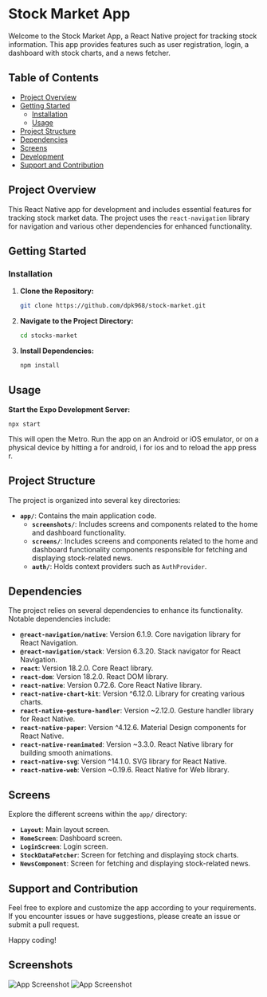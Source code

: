 # Stock Market App

Welcome to the Stock Market App, a React Native project for tracking stock information. This app provides features such as user registration, login, a dashboard with stock charts, and a news fetcher.

## Table of Contents
- [Project Overview](#project-overview)
- [Getting Started](#getting-started)
  - [Installation](#installation)
  - [Usage](#usage)
- [Project Structure](#project-structure)
- [Dependencies](#dependencies)
- [Screens](#screens)
- [Development](#development)
- [Support and Contribution](#support-and-contribution)

## Project Overview

This React Native app for development and includes essential features for tracking stock market data. The project uses the `react-navigation` library for navigation and various other dependencies for enhanced functionality.

## Getting Started

### Installation

1. **Clone the Repository:**
   ```bash
   git clone https://github.com/dpk968/stock-market.git

2. **Navigate to the Project Directory:**

   ```bash
   cd stocks-market

3. **Install Dependencies:**

   ```bash
   npm install

## Usage

   **Start the Expo Development Server:**

    npx start

This will open the Metro. Run the app on an Android or iOS emulator, or on a physical device by hitting a for android, i for ios and to reload the app press r.


## Project Structure

The project is organized into several key directories:

- **`app/`**: Contains the main application code.
  - **`screenshots/`**: Includes screens and components related to the home and dashboard functionality.
  - **`screens/`**: Includes screens and components related to the home and dashboard functionality components responsible for fetching and displaying stock-related news.
  - **`auth/`**: Holds context providers such as `AuthProvider`.

## Dependencies

The project relies on several dependencies to enhance its functionality. Notable dependencies include:

- **`@react-navigation/native`**: Version 6.1.9. Core navigation library for React Navigation.
- **`@react-navigation/stack`**: Version 6.3.20. Stack navigator for React Navigation.
- **`react`**: Version 18.2.0. Core React library.
- **`react-dom`**: Version 18.2.0. React DOM library.
- **`react-native`**: Version 0.72.6. Core React Native library.
- **`react-native-chart-kit`**: Version ^6.12.0. Library for creating various charts.
- **`react-native-gesture-handler`**: Version ~2.12.0. Gesture handler library for React Native.
- **`react-native-paper`**: Version ^4.12.6. Material Design components for React Native.
- **`react-native-reanimated`**: Version ~3.3.0. React Native library for building smooth animations.
- **`react-native-svg`**: Version ^14.1.0. SVG library for React Native.
- **`react-native-web`**: Version ~0.19.6. React Native for Web library.

## Screens

Explore the different screens within the `app/` directory:

- **`Layout`**: Main layout screen.
- **`HomeScreen`**: Dashboard screen.
- **`LoginScreen`**: Login screen.
- **`StockDataFetcher`**: Screen for fetching and displaying stock charts.
- **`NewsComponent`**: Screen for fetching and displaying stock-related news.


## Support and Contribution

Feel free to explore and customize the app according to your requirements. If you encounter issues or have suggestions, please create an issue or submit a pull request.

Happy coding!

## Screenshots

![App Screenshot](https://github.com/dpk968/stock-market/blob/master/stockmarketapp/screenshots/Screenshot_2023-12-30-21-41-57-99_109088c9951399c8c540b86cb831c394.jpg)
![App Screenshot](https://github.com/dpk968/stock-market/blob/master/stockmarketapp/screenshots/Screenshot_2023-12-30-23-20-46-90_109088c9951399c8c540b86cb831c394.jpg)
